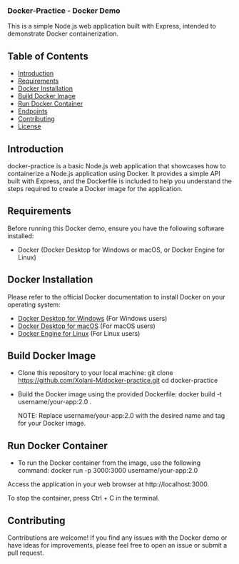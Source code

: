 ### Docker-Practice - Docker Demo

This is a simple Node.js web application built with Express, intended to demonstrate Docker containerization.




## Table of Contents

- [Introduction](#introduction)
- [Requirements](#requirements)
- [Docker Installation](#docker-installation)
- [Build Docker Image](#build-docker-image)
- [Run Docker Container](#run-docker-container)
- [Endpoints](#endpoints)
- [Contributing](#contributing)
- [License](#license)





## Introduction <a name="introduction"></a>

docker-practice is a basic Node.js web application that showcases how to containerize a Node.js application using Docker. It provides a simple API built with Express, and the Dockerfile is included to help you understand the steps required to create a Docker image for the application.




## Requirements <a name="requirements"></a>

Before running this Docker demo, ensure you have the following software installed:

- Docker (Docker Desktop for Windows or macOS, or Docker Engine for Linux)




## Docker Installation <a name="docker-installation"></a>

Please refer to the official Docker documentation to install Docker on your operating system:

- [Docker Desktop for Windows](https://docs.docker.com/desktop/install/windows-install/) (For Windows users)
- [Docker Desktop for macOS](https://docs.docker.com/desktop/install/mac-install/) (For macOS users)
- [Docker Engine for Linux](https://docs.docker.com/desktop/install/linux-install/) (For Linux users)





## Build Docker Image <a name="build-docker-image"></a>

- Clone this repository to your local machine: git clone https://github.com/Xolani-M/docker-practice.git
cd docker-practice

- Build the Docker image using the provided Dockerfile: docker build -t username/your-app:2.0 .

    NOTE: Replace username/your-app:2.0 with the desired name and tag for your Docker image.


## Run Docker Container <a name="run-docker-container"></a>

- To run the Docker container from the image, use the following command: docker run -p 3000:3000 username/your-app:2.0

Access the application in your web browser at http://localhost:3000.

To stop the container, press Ctrl + C in the terminal.

## Contributing <a name="contributing"></a>

Contributions are welcome! If you find any issues with the Docker demo or have ideas for improvements, please feel free to open an issue or submit a pull request.